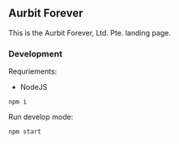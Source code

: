 ## Aurbit Forever

This is the Aurbit Forever, Ltd. Pte. landing page.

### Development

Requriements:

- NodeJS

```
npm i
```

Run develop mode:

```
npm start
```
